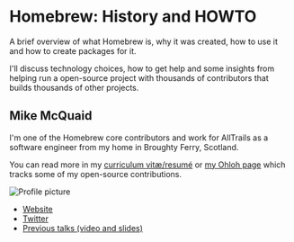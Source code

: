 # Homebrew: History and HOWTO

A brief overview of what Homebrew is, why it was created, how to use it and how to create packages for it.  

I'll discuss technology choices, how to get help and some insights from helping run a open-source project with thousands of contributors that builds thousands of other projects.  

## Mike McQuaid

I'm one of the Homebrew core contributors and work for AllTrails as a software engineer from my home in Broughty Ferry, Scotland.  

You can read more in my [curriculum vitæ/resumé](http://mikemcquaid.com/cv/) or [my Ohloh page](http://www.ohloh.net/accounts/mikemcquaid) which tracks some of my open-source contributions.  

![Profile picture](https://raw.github.com/rubyaustralia/rubyconfau-2013-cfp/master/homebrew-a-howto/profile_picture.jpg)

- [Website](http://mikemcquaid.com)
- [Twitter](https://twitter.com/MikeMcQuaid)
- [Previous talks (video and slides)](http://mikemcquaid.com/talks/)
